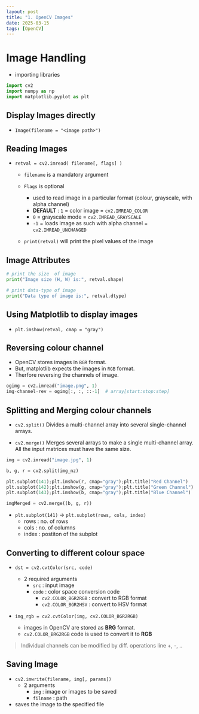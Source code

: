 ```yaml
---
layout: post
title: "1. OpenCV Images"
date: 2025-03-15
tags: [OpenCV]
---
```

# Image Handling

- importing libraries

```python
import cv2
import numpy as np
import matplotlib.pyplot as plt
```

## Display Images directly
- `Image(filename = "<image path>")`

## Reading Images
- `retval = cv2.imread( filename[, flags] )`
    - `filename` is a mandatory argument
    - `Flags` is optional
        - used to read image in a particular format (colour, grayscale, with alpha channel)
        - **DEFAULT** : `1` = color image = `cv2.IMREAD_COLOR`
        - `0` = grayscale mode = `cv2.IMREAD_GRAYSCALE`
        - `-1` = loads image as such with alpha channel = `cv2.IMREAD_UNCHANGED`

    - `print(retval)` will print the pixel values of the image 

## Image Attributes
```python
# print the size  of image
print("Image size (H, W) is:", retval.shape)

# print data-type of image
print("Data type of image is:", retval.dtype)
```

## Using Matplotlib to display images
- `plt.imshow(retval, cmap = "gray")`

## Reversing colour channel
- OpenCV stores images in `BGR` format.
- But, matplotlib expects the images in `RGB` format.
- Therfore reversing the channels of image.

```python
ogimg = cv2.imread("image.png", 1)
img-channel-rev = ogimg[:, :, ::-1]  # array[start:stop:step]
```
## Splitting and Merging colour channels
- `cv2.split()` Divides a multi-channel array into several single-channel arrays.

- `cv2.merge()` Merges several arrays to make a single multi-channel array. All the input matrices must have the same size.

```python
img = cv2.imread("image.jpg", 1)

b, g, r = cv2.split(img_nz)

plt.subplot(141);plt.imshow(r, cmap="gray");plt.title("Red Channel")
plt.subplot(142);plt.imshow(g, cmap="gray");plt.title("Green Channel")
plt.subplot(143);plt.imshow(b, cmap="gray");plt.title("Blue Channel")

imgMerged = cv2.merge((b, g, r))
```
- `plt.subplot(141)` -> `plt.subplot(rows, cols, index)`
    - rows : no. of rows
    - cols : no. of columns
    - index : postiton of the subplot

## Converting to different colour space

- `dst = cv2.cvtColor(src, code)`
    - 2 required arguments
        - `src` : input image
        - `code` : color space conversion code
            - `cv2.COLOR_BGR2RGB` : convert to RGB format 
            - `cv2.COLOR_BGR2HSV` : convert to HSV format
    
- `img_rgb = cv2.cvtColor(img, cv2.COLOR_BGR2RGB)`
    - images in OpenCV are stored as **BRG** format.
    - `cv2.COLOR_BRG2RGB` code is used to convert it to **RGB**

> Individual channels can be modified by diff. operations line +, -, ..

## Saving Image
- `cv2.imwrite(filename, img[, params])`
    - 2 arguments
        - `img` : image or images to be saved
        - `filname` : path
- saves the image to the specified file
